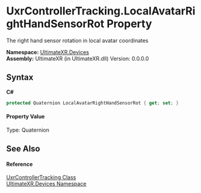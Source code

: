 # UxrControllerTracking.LocalAvatarRightHandSensorRot Property 
 

The right hand sensor rotation in local avatar coordinates

**Namespace:**&nbsp;<a href="N_UltimateXR_Devices">UltimateXR.Devices</a><br />**Assembly:**&nbsp;UltimateXR (in UltimateXR.dll) Version: 0.0.0.0

## Syntax

**C#**<br />
``` C#
protected Quaternion LocalAvatarRightHandSensorRot { get; set; }
```


#### Property Value
Type: Quaternion

## See Also


#### Reference
<a href="T_UltimateXR_Devices_UxrControllerTracking">UxrControllerTracking Class</a><br /><a href="N_UltimateXR_Devices">UltimateXR.Devices Namespace</a><br />